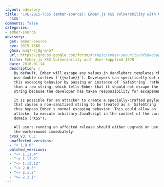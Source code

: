 ```yaml
---
layout: advisory
title: 'CVE-2015-7565 (ember-source): Ember.js XSS Vulnerability with User-Supplied
  JSON'
comments: false
categories:
- ember-source
advisory:
  gem: ember-source
  cve: 2015-7565
  ghsa: m3q7-rj8g-m457
  url: https://groups.google.com/forum/#!topic/ember-security/OfyQkoSuppY
  title: Ember.js XSS Vulnerability with User-Supplied JSON
  date: 2016-01-14
  description: |
    By default, Ember will escape any values in Handlebars templates that
    use double curlies (`{{value}}`). Developers can specifically opt out of
    this escaping behavior by passing an instance of `SafeString` rather
    than a raw string, which tells Ember that it should not escape the
    string because the developer has taken responsibility for escapement.

    It is possible for an attacker to create a specially-crafted payload
    that causes a non-sanitized string to be treated as a `SafeString`, and
    thus bypass Ember's normal escaping behavior. This could allow an
    attacker to execute arbitrary JavaScript in the context of the current
    domain ("XSS").

    All users running an affected release should either upgrade or use of
    the workarounds immediately.
  cvss_v3: 6.1
  unaffected_versions:
  - "< 1.8.0"
  patched_versions:
  - "~> 1.11.4"
  - "~> 1.12.2"
  - "~> 1.13.12"
  - "~> 2.0.3"
  - "~> 2.1.2"
  - ">= 2.2.1"
---
```

